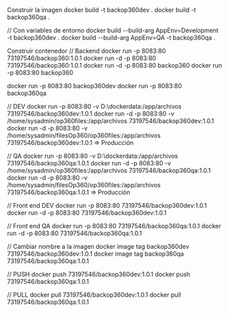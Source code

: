 Construir la imagen
docker build -t backop360dev .
docker build -t backop360qa .

// Con variables de entorno
docker build --build-arg AppEnv=Development -t backop360dev .
docker build --build-arg AppEnv=QA -t backop360qa .

Construir contenedor
// Backend
docker run -p 8083:80 73197546/backop360:1.0.1
docker run -d -p 8083:80 73197546/backop360:1.0.1
docker run -d -p 8083:80 backop360
docker run -p 8083:80 backop360

docker run -p 8083:80 backop360dev
docker run -p 8083:80 backop360qa

// DEV
docker run -p 8083:80 -v D:\dockerdata:/app/archivos 73197546/backop360dev:1.0.1
docker run -d -p 8083:80 -v /home/sysadmin/op360files:/app/archivos 73197546/backop360dev:1.0.1
docker run -d -p 8083:80 -v /home/sysadmin/filesOp360/op360files:/app/archivos 73197546/backop360dev:1.0.1 => Producción

// QA
docker run -p 8083:80 -v D:\dockerdata:/app/archivos 73197546/backop360qa:1.0.1
docker run -d -p 8083:80 -v /home/sysadmin/op360files:/app/archivos 73197546/backop360qa:1.0.1
docker run -d -p 8083:80 -v /home/sysadmin/filesOp360/op360files:/app/archivos 73197546/backop360qa:1.0.1 => Producción

// Front end DEV
docker run -p 8083:80 73197546/backop360dev:1.0.1
docker run -d -p 8083:80 73197546/backop360dev:1.0.1

// Front end QA
docker run -p 8083:80 73197546/backop360qa:1.0.1
docker run -d -p 8083:80 73197546/backop360qa:1.0.1

// Cambiar nombre a la imagen
docker image tag backop360dev 73197546/backop360dev:1.0.1
docker image tag backop360qa 73197546/backop360qa:1.0.1

// PUSH
docker push 73197546/backop360dev:1.0.1
docker push 73197546/backop360qa:1.0.1

// PULL
docker pull 73197546/backop360dev:1.0.1
docker pull 73197546/backop360qa:1.0.1
